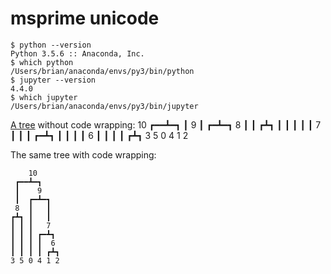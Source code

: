 # msprime unicode

```
$ python --version
Python 3.5.6 :: Anaconda, Inc.
$ which python
/Users/brian/anaconda/envs/py3/bin/python
$ jupyter --version
4.4.0
$ which jupyter
/Users/brian/anaconda/envs/py3/bin/jupyter
```

[A tree](https://msprime.readthedocs.io/en/stable/tutorial.html#simulating-trees) without code wrapping:
    10
 ┏━━┻━┓
 ┃    9
 ┃  ┏━┻━┓
 8  ┃   ┃
┏┻┓ ┃   ┃
┃ ┃ ┃   7
┃ ┃ ┃ ┏━┻┓
┃ ┃ ┃ ┃  6
┃ ┃ ┃ ┃ ┏┻┓
3 5 0 4 1 2

The same tree with code wrapping:
```
    10
 ┏━━┻━┓
 ┃    9
 ┃  ┏━┻━┓
 8  ┃   ┃
┏┻┓ ┃   ┃
┃ ┃ ┃   7
┃ ┃ ┃ ┏━┻┓
┃ ┃ ┃ ┃  6
┃ ┃ ┃ ┃ ┏┻┓
3 5 0 4 1 2
```